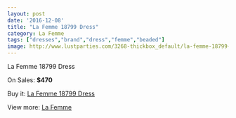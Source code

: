 ```yaml
---
layout: post
date: '2016-12-08'
title: "La Femme 18799 Dress"
category: La Femme
tags: ["dresses","brand","dress","femme","beaded"]
image: http://www.lustparties.com/3268-thickbox_default/la-femme-18799-dress.jpg
---
```

La Femme 18799 Dress

On Sales: **$470**
<a href="https://www.lustparties.com/en/la-femme/1070-la-femme-18799-dress.html"><amp-img layout="responsive" width="600" height="600" src="//www.lustparties.com/3268-thickbox_default/la-femme-18799-dress.jpg" alt="La Femme 18799 Dress 0" /></a>
<a href="https://www.lustparties.com/en/la-femme/1070-la-femme-18799-dress.html"><amp-img layout="responsive" width="600" height="600" src="//www.lustparties.com/3269-thickbox_default/la-femme-18799-dress.jpg" alt="La Femme 18799 Dress 1" /></a>
<a href="https://www.lustparties.com/en/la-femme/1070-la-femme-18799-dress.html"><amp-img layout="responsive" width="600" height="600" src="//www.lustparties.com/3270-thickbox_default/la-femme-18799-dress.jpg" alt="La Femme 18799 Dress 2" /></a>

Buy it: [La Femme 18799 Dress](https://www.lustparties.com/en/la-femme/1070-la-femme-18799-dress.html "La Femme 18799 Dress")

View more: [La Femme](https://www.lustparties.com/en/4-la-femme "La Femme")